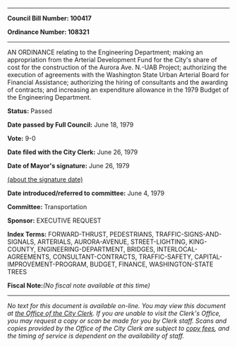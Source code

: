 

********

**Council Bill Number: 100417**
   
**Ordinance Number: 108321**
********

 AN ORDINANCE relating to the Engineering Department; making an appropriation from the Arterial Development Fund for the City's share of cost for the construction of the Aurora Ave. N.-UAB Project; authorizing the execution of agreements with the Washington State Urban Arterial Board for Financial Assistance; authorizing the hiring of consultants and the awarding of contracts; and increasing an expenditure allowance in the 1979 Budget of the Engineering Department.

**Status:** Passed
   
**Date passed by Full Council:** June 18, 1979
   
**Vote:** 9-0
   
**Date filed with the City Clerk:** June 26, 1979
   
**Date of Mayor's signature:** June 26, 1979
   
[(about the signature date)](/~public/approvaldate.htm)
   
   
   
**Date introduced/referred to committee:** June 4, 1979
   
**Committee:** Transportation
   
**Sponsor:** EXECUTIVE REQUEST
   
   
**Index Terms:** FORWARD-THRUST, PEDESTRIANS, TRAFFIC-SIGNS-AND-SIGNALS, ARTERIALS, AURORA-AVENUE, STREET-LIGHTING, KING-COUNTY, ENGINEERING-DEPARTMENT, BRIDGES, INTERLOCAL-AGREEMENTS, CONSULTANT-CONTRACTS, TRAFFIC-SAFETY, CAPITAL-IMPROVEMENT-PROGRAM, BUDGET, FINANCE, WASHINGTON-STATE TREES

**Fiscal Note:**_(No fiscal note available at this time)_
********

_No text for this document is available on-line. You may view this document at [the Office of the City Clerk](http://www.seattle.gov/leg/clerk/contactUs.htm). If you are unable to visit the Clerk's Office, you may request a copy or scan be made for you by Clerk staff. Scans and copies provided by the Office of the City Clerk are subject to [copy fees](http://clerk.seattle.gov/~public/clerkfees.htm), and the timing of service is dependent on the availability of staff._

